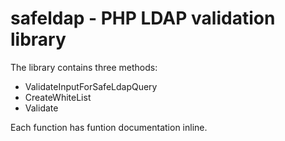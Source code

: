safeldap - PHP LDAP validation library 
========================================

The library contains three methods:
- ValidateInputForSafeLdapQuery
- CreateWhiteList
- Validate

Each function has funtion documentation inline.




